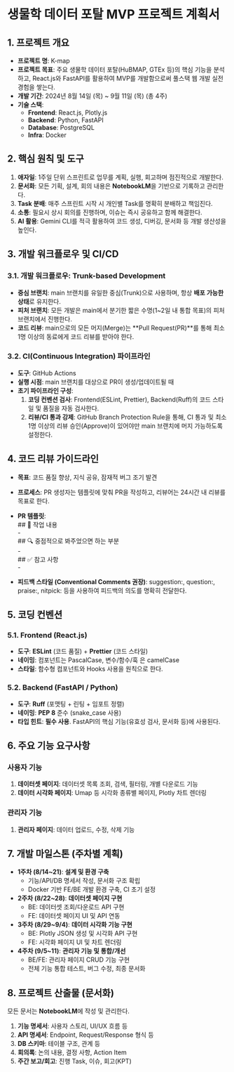 # **생물학 데이터 포탈 MVP 프로젝트 계획서**

## **1\. 프로젝트 개요**

* **프로젝트 명**: K-map  
* **프로젝트 목표**: 주요 생물학 데이터 포탈(HuBMAP, GTEx 등)의 핵심 기능을 분석하고, React.js와 FastAPI를 활용하여 MVP를 개발함으로써 풀스택 웹 개발 실전 경험을 쌓는다.  
* **개발 기간**: 2024년 8월 14일 (목) \~ 9월 11일 (목) (총 4주)  
* **기술 스택**:  
  * **Frontend**: React.js, Plotly.js  
  * **Backend**: Python, FastAPI  
  * **Database**: PostgreSQL  
  * **Infra**: Docker

## **2\. 핵심 원칙 및 도구**

1. **애자일**: 1주일 단위 스프린트로 업무를 계획, 실행, 회고하며 점진적으로 개발한다.  
2. **문서화**: 모든 기획, 설계, 회의 내용은 **NotebookLM**을 기반으로 기록하고 관리한다.  
3. **Task 분배**: 매주 스프린트 시작 시 개인별 Task를 명확히 분배하고 책임진다.  
4. **소통**: 필요시 상시 회의를 진행하며, 이슈는 즉시 공유하고 함께 해결한다.  
5. **AI 활용**: Gemini CLI를 적극 활용하여 코드 생성, 디버깅, 문서화 등 개발 생산성을 높인다.

## **3\. 개발 워크플로우 및 CI/CD**

### **3.1. 개발 워크플로우: Trunk-based Development**

* **중심 브랜치**: main 브랜치를 유일한 중심(Trunk)으로 사용하며, 항상 **배포 가능한 상태**로 유지한다.  
* **피처 브랜치**: 모든 개발은 main에서 분기한 짧은 수명(1\~2일 내 통합 목표)의 피처 브랜치에서 진행한다.  
* **코드 리뷰**: main으로의 모든 머지(Merge)는 \*\*Pull Request(PR)\*\*를 통해 최소 1명 이상의 동료에게 코드 리뷰를 받아야 한다.

### **3.2. CI(Continuous Integration) 파이프라인**

* **도구**: GitHub Actions  
* **실행 시점**: main 브랜치를 대상으로 PR이 생성/업데이트될 때  
* **초기 파이프라인 구성**:  
  1. **코딩 컨벤션 검사**: Frontend(ESLint, Prettier), Backend(Ruff)의 코드 스타일 및 품질을 자동 검사한다.  
  2. **리뷰/CI 통과 강제**: GitHub Branch Protection Rule을 통해, CI 통과 및 최소 1명 이상의 리뷰 승인(Approve)이 있어야만 main 브랜치에 머지 가능하도록 설정한다.

## **4\. 코드 리뷰 가이드라인**

* **목표**: 코드 품질 향상, 지식 공유, 잠재적 버그 조기 발견  
* **프로세스**: PR 생성자는 템플릿에 맞춰 PR을 작성하고, 리뷰어는 24시간 내 리뷰를 목표로 한다.  
* **PR 템플릿**:  
  \#\# 🚀 작업 내용  
  \-   
  \#\# 🔍 중점적으로 봐주었으면 하는 부분  
  \-   
  \#\# ✅ 참고 사항  
  \- 

* **피드백 스타일 (Conventional Comments 권장)**: suggestion:, question:, praise:, nitpick: 등을 사용하여 피드백의 의도를 명확히 전달한다.

## **5\. 코딩 컨벤션**

### **5.1. Frontend (React.js)**

* **도구**: **ESLint** (코드 품질) \+ **Prettier** (코드 스타일)  
* **네이밍**: 컴포넌트는 PascalCase, 변수/함수/훅 은 camelCase  
* **스타일**: 함수형 컴포넌트와 Hooks 사용을 원칙으로 한다.

### **5.2. Backend (FastAPI / Python)**

* **도구**: **Ruff** (포맷팅 \+ 린팅 \+ 임포트 정렬)  
* **네이밍**: **PEP 8** 준수 (snake\_case 사용)  
* **타입 힌트**: **필수 사용**. FastAPI의 핵심 기능(유효성 검사, 문서화 등)에 사용된다.

## **6\. 주요 기능 요구사항**

### **사용자 기능**

1. **데이터셋 페이지**: 데이터셋 목록 조회, 검색, 필터링, 개별 다운로드 기능  
2. **데이터 시각화 페이지**: Umap 등 시각화 종류별 페이지, Plotly 차트 렌더링

### **관리자 기능**

1. **관리자 페이지**: 데이터 업로드, 수정, 삭제 기능

## **7\. 개발 마일스톤 (주차별 계획)**

* **1주차 (8/14\~21)**: **설계 및 환경 구축**  
  * 기능/API/DB 명세서 작성, 문서화 구조 확립  
  * Docker 기반 FE/BE 개발 환경 구축, CI 초기 설정  
* **2주차 (8/22\~28)**: **데이터셋 페이지 구현**  
  * BE: 데이터셋 조회/다운로드 API 구현  
  * FE: 데이터셋 페이지 UI 및 API 연동  
* **3주차 (8/29\~9/4)**: **데이터 시각화 기능 구현**  
  * BE: Plotly JSON 생성 및 시각화 API 구현  
  * FE: 시각화 페이지 UI 및 차트 렌더링  
* **4주차 (9/5\~11)**: **관리자 기능 및 통합/개선**  
  * BE/FE: 관리자 페이지 CRUD 기능 구현  
  * 전체 기능 통합 테스트, 버그 수정, 최종 문서화

## **8\. 프로젝트 산출물 (문서화)**

모든 문서는 **NotebookLM**에 작성 및 관리한다.

1. **기능 명세서**: 사용자 스토리, UI/UX 흐름 등  
2. **API 명세서**: Endpoint, Request/Response 형식 등  
3. **DB 스키마**: 테이블 구조, 관계 등  
4. **회의록**: 논의 내용, 결정 사항, Action Item  
5. **주간 보고/회고**: 진행 Task, 이슈, 회고(KPT)

